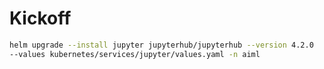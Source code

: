 # Kickoff

```bash
helm upgrade --install jupyter jupyterhub/jupyterhub --version 4.2.0
--values kubernetes/services/jupyter/values.yaml -n aiml
```
